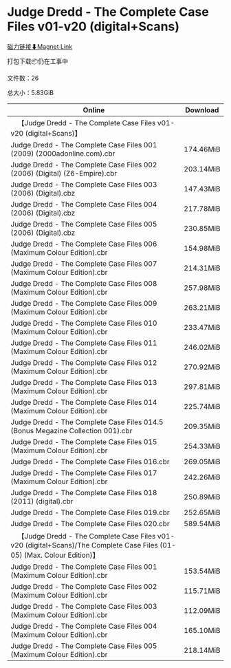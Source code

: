 # Judge Dredd - The Complete Case Files v01-v20 (digital+Scans)

[磁力链接⬇Magnet Link](magnet:?xt=urn:btih:4638f563b00fceace517d4662fea3d9ee7740d32&dn=Judge%20Dredd%20-%20The%20Complete%20Case%20Files%20v01-v20%20%28digital%2BScans%29)

打包下载📦仍在工事中

文件数：26

总大小：5.83GiB

Online | Download
--- | ---
&emsp;【Judge Dredd - The Complete Case Files v01-v20 (digital+Scans)】 | 
Judge Dredd - The Complete Case Files 001 (2009) (2000adonline.com).cbr | 174.46MiB
Judge Dredd - The Complete Case Files 002 (2006) (Digital) (Z6-Empire).cbr | 203.14MiB
Judge Dredd - The Complete Case Files 003 (2006) (Digital).cbz | 147.43MiB
Judge Dredd - The Complete Case Files 004 (2006) (Digital).cbz | 217.78MiB
Judge Dredd - The Complete Case Files 005 (2006) (Digital).cbz | 230.85MiB
Judge Dredd - The Complete Case Files 006 (Maximum Colour Edition).cbr | 154.98MiB
Judge Dredd - The Complete Case Files 007 (Maximum Colour Edition).cbr | 214.31MiB
Judge Dredd - The Complete Case Files 008 (Maximum Colour Edition).cbr | 257.98MiB
Judge Dredd - The Complete Case Files 009 (Maximum Colour Edition).cbr | 263.21MiB
Judge Dredd - The Complete Case Files 010 (Maximum Colour Edition).cbr | 233.47MiB
Judge Dredd - The Complete Case Files 011 (Maximum Colour Edition).cbr | 246.02MiB
Judge Dredd - The Complete Case Files 012 (Maximum Colour Edition).cbr | 270.92MiB
Judge Dredd - The Complete Case Files 013 (Maximum Colour Edition).cbr | 297.81MiB
Judge Dredd - The Complete Case Files 014 (Maximum Colour Edition).cbr | 225.74MiB
Judge Dredd - The Complete Case Files 014.5 (Bonus Megazine Collection 001).cbr | 209.35MiB
Judge Dredd - The Complete Case Files 015 (Maximum Colour Edition).cbr | 254.33MiB
Judge Dredd - The Complete Case Files 016.cbr | 269.05MiB
Judge Dredd - The Complete Case Files 017 (Maximum Colour Edition).cbr | 242.26MiB
Judge Dredd - The Complete Case Files 018 (2011) (digital).cbr | 250.89MiB
Judge Dredd - The Complete Case Files 019.cbr | 252.65MiB
Judge Dredd - The Complete Case Files 020.cbr | 589.54MiB
&emsp;【Judge Dredd - The Complete Case Files v01-v20 (digital+Scans)/The Complete Case Files (01-05) (Max. Colour Edition)】 | 
Judge Dredd - The Complete Case Files 001 (Maximum Colour Edition).cbr | 153.54MiB
Judge Dredd - The Complete Case Files 002 (Maximum Colour Edition).cbr | 115.71MiB
Judge Dredd - The Complete Case Files 003 (Maximum Colour Edition).cbr | 112.09MiB
Judge Dredd - The Complete Case Files 004 (Maximum Colour Edition).cbr | 165.10MiB
Judge Dredd - The Complete Case Files 005 (Maximum Colour Edition).cbr | 218.14MiB